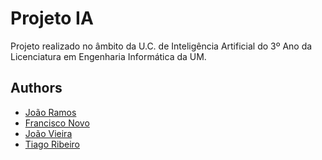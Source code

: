 # Projeto IA

Projeto realizado no âmbito da U.C. de Inteligência Artificial do 3º Ano da Licenciatura em Engenharia Informática da UM.

## Authors
* [João Ramos](https://github.com/JoaoRamoss)
* [Francisco Novo](https://github.com/xiconovo)
* [João Vieira](https://github.com/jonavieira200)
* [Tiago Ribeiro](https://github.com/tiagoribeiro2001)
